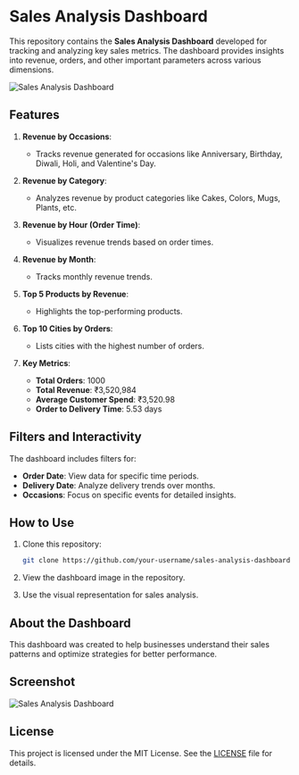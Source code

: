 
# Sales Analysis Dashboard

This repository contains the **Sales Analysis Dashboard** developed for tracking and analyzing key sales metrics. The dashboard provides insights into revenue, orders, and other important parameters across various dimensions.

![Sales Analysis Dashboard](image-path-placeholder)

## Features

1. **Revenue by Occasions**:
   - Tracks revenue generated for occasions like Anniversary, Birthday, Diwali, Holi, and Valentine's Day.

2. **Revenue by Category**:
   - Analyzes revenue by product categories like Cakes, Colors, Mugs, Plants, etc.

3. **Revenue by Hour (Order Time)**:
   - Visualizes revenue trends based on order times.

4. **Revenue by Month**:
   - Tracks monthly revenue trends.

5. **Top 5 Products by Revenue**:
   - Highlights the top-performing products.

6. **Top 10 Cities by Orders**:
   - Lists cities with the highest number of orders.

7. **Key Metrics**:
   - **Total Orders**: 1000
   - **Total Revenue**: ₹3,520,984
   - **Average Customer Spend**: ₹3,520.98
   - **Order to Delivery Time**: 5.53 days

## Filters and Interactivity

The dashboard includes filters for:
- **Order Date**: View data for specific time periods.
- **Delivery Date**: Analyze delivery trends over months.
- **Occasions**: Focus on specific events for detailed insights.

## How to Use

1. Clone this repository:
   ```bash
   git clone https://github.com/your-username/sales-analysis-dashboard.git
   ```

2. View the dashboard image in the repository.

3. Use the visual representation for sales analysis.

## About the Dashboard

This dashboard was created to help businesses understand their sales patterns and optimize strategies for better performance.

## Screenshot

![Sales Analysis Dashboard](image-path-placeholder)

## License

This project is licensed under the MIT License. See the [LICENSE](LICENSE) file for details.
